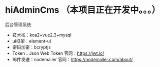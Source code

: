 # hiAdminCms （本项目正在开发中。。。）
后台管理系统

* 技术栈：koa2+vue2.3+mysql
* ui框架：element-ui
* 密码加密：bcryptjs
* Token：Json Web Token 官网：https://jwt.io/
* 邮件发送：nodemailer 官网：https://nodemailer.com/about/
